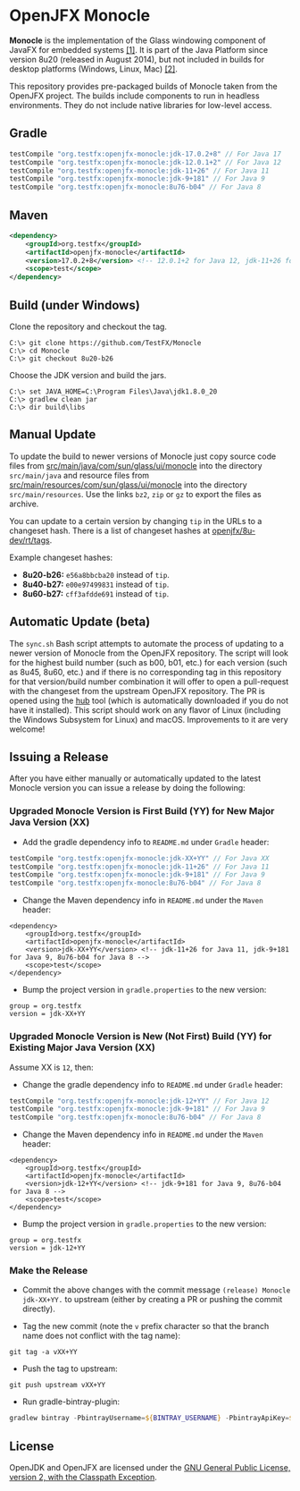 # OpenJFX Monocle

**Monocle** is the implementation of the Glass windowing component of JavaFX for embedded systems
[\[1\]][1]. It is part of the Java Platform since version 8u20 (released in August 2014), but not
included in builds for desktop platforms (Windows, Linux, Mac) [\[2\]][2].

This repository provides pre-packaged builds of Monocle taken from the OpenJFX project. The builds
include components to run in headless environments. They do not include native libraries for
low-level access.

[1]: https://wiki.openjdk.java.net/display/OpenJFX/Monocle
[2]: http://mail.openjdk.java.net/pipermail/openjfx-dev/2014-November/016111.html

## Gradle

```gradle
testCompile "org.testfx:openjfx-monocle:jdk-17.0.2+8" // For Java 17
testCompile "org.testfx:openjfx-monocle:jdk-12.0.1+2" // For Java 12
testCompile "org.testfx:openjfx-monocle:jdk-11+26" // For Java 11
testCompile "org.testfx:openjfx-monocle:jdk-9+181" // For Java 9
testCompile "org.testfx:openjfx-monocle:8u76-b04" // For Java 8
```

## Maven

```xml
<dependency>
    <groupId>org.testfx</groupId>
    <artifactId>openjfx-monocle</artifactId>
    <version>17.0.2+8</version> <!-- 12.0.1+2 for Java 12, jdk-11+26 for Java 11, jdk-9+181 for Java 9, 8u76-b04 for Java 8 -->
    <scope>test</scope>
</dependency>
```

## Build (under Windows)

Clone the repository and checkout the tag.

```
C:\> git clone https://github.com/TestFX/Monocle
C:\> cd Monocle
C:\> git checkout 8u20-b26
```

Choose the JDK version and build the jars.

```
C:\> set JAVA_HOME=C:\Program Files\Java\jdk1.8.0_20
C:\> gradlew clean jar
C:\> dir build\libs
```

## Manual Update

To update the build to newer versions of Monocle just copy source code files from
[src/main/java/com/sun/glass/ui/monocle][10] into the directory `src/main/java` and resource files
from [src/main/resources/com/sun/glass/ui/monocle][11] into the directory `src/main/resources`. Use
the links `bz2`, `zip` or `gz` to export the files as archive.

You can update to a certain version by changing `tip` in the URLs to a changeset hash. There is a
list of changeset hashes at [openjfx/8u-dev/rt/tags][12].

Example changeset hashes:

- **8u20-b26:** `e56a8bbcba20` instead of `tip`.
- **8u40-b27:** `e00e97499831` instead of `tip`.
- **8u60-b27:** `cff3afdde691` instead of `tip`.

[10]: http://hg.openjdk.java.net/openjfx/8u-dev/rt/file/tip/modules/graphics/src/main/java/com/sun/glass/ui/monocle
[11]: http://hg.openjdk.java.net/openjfx/8u-dev/rt/file/tip/modules/graphics/src/main/resources/com/sun/glass/ui/monocle
[12]: http://hg.openjdk.java.net/openjfx/8u-dev/rt/tags

## Automatic Update (beta)

The `sync.sh` Bash script attempts to automate the process of updating to a newer version
of Monocle from the OpenJFX repository. The script will look for the highest build number
(such as b00, b01, etc.) for each version (such as 8u45, 8u60, etc.) and if there is no
corresponding tag in this repository for that version/build number combination it will
offer to open a pull-request with the changeset from the upstream OpenJFX repository.
The PR is opened using the [hub][13] tool (which is automatically downloaded if you
do not have it installed). This script should work on any flavor of Linux (including
the Windows Subsystem for Linux) and macOS. Improvements to it are very welcome!

[13]: https://github.com/github/hub

## Issuing a Release

After you have either manually or automatically updated to the latest Monocle version
you can issue a release by doing the following:

### Upgraded Monocle Version is First Build (YY) for New Major Java Version (XX)

* Add the gradle dependency info to `README.md` under `Gradle` header:

```gradle
testCompile "org.testfx:openjfx-monocle:jdk-XX+YY" // For Java XX
testCompile "org.testfx:openjfx-monocle:jdk-11+26" // For Java 11
testCompile "org.testfx:openjfx-monocle:jdk-9+181" // For Java 9
testCompile "org.testfx:openjfx-monocle:8u76-b04" // For Java 8
```

* Change the Maven dependency info in `README.md` under the `Maven` header:

```pom
<dependency>
    <groupId>org.testfx</groupId>
    <artifactId>openjfx-monocle</artifactId>
    <version>jdk-XX+YY</version> <!-- jdk-11+26 for Java 11, jdk-9+181 for Java 9, 8u76-b04 for Java 8 -->
    <scope>test</scope>
</dependency>
```

* Bump the project version in `gradle.properties` to the new version:

```
group = org.testfx
version = jdk-XX+YY
```


### Upgraded Monocle Version is New (Not First) Build (YY) for Existing Major Java Version (XX)

Assume XX is `12`, then:

* Change the gradle dependency info to `README.md` under `Gradle` header:

```gradle
testCompile "org.testfx:openjfx-monocle:jdk-12+YY" // For Java 12
testCompile "org.testfx:openjfx-monocle:jdk-9+181" // For Java 9
testCompile "org.testfx:openjfx-monocle:8u76-b04" // For Java 8
```

* Change the Maven dependency info in `README.md` under the `Maven` header:

```pom
<dependency>
    <groupId>org.testfx</groupId>
    <artifactId>openjfx-monocle</artifactId>
    <version>jdk-12+YY</version> <!-- jdk-9+181 for Java 9, 8u76-b04 for Java 8 -->
    <scope>test</scope>
</dependency>
```
* Bump the project version in `gradle.properties` to the new version:

```
group = org.testfx
version = jdk-12+YY
```

### Make the Release

* Commit the above changes with the commit message `(release) Monocle jdk-XX+YY.` to upstream
(either by creating a PR or pushing the commit directly).

* Tag the new commit (note the `v` prefix character so that the branch name does not conflict
with the tag name):

`git tag -a vXX+YY`

* Push the tag to upstream:

`git push upstream vXX+YY`

* Run gradle-bintray-plugin:

```powershell
gradlew bintray -PbintrayUsername=${BINTRAY_USERNAME} -PbintrayApiKey=${BINTRAY_API_KEY} -Dorg.gradle.java.home="%ProgramFiles%\Java\XX.YY"
```

## License

OpenJDK and OpenJFX are licensed under the [GNU General Public License, version 2, with the
Classpath Exception][20].

[20]: http://openjdk.java.net/legal/gplv2+ce.html
